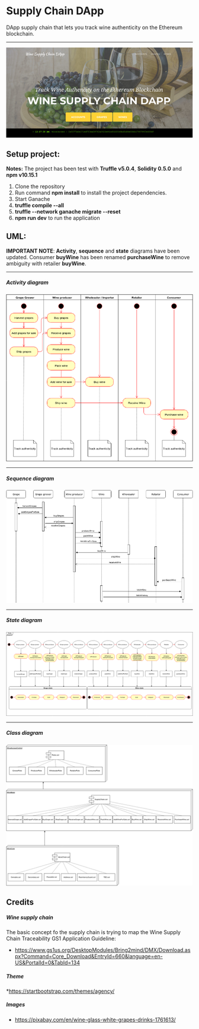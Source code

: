 # Supply Chain DApp
DApp supply chain that lets you track wine authenticity on the Ethereum blockchain.<hr />
![DApp screenshot](src/img/wineDApp.jpg?raw=true "Wine Supply Chain DApp")
## Setup project:
__Notes:__ The project has been test with __Truffle v5.0.4__, __Solidity 0.5.0__ and __npm v10.15.1__
1. Clone the repository
2. Run command __npm install__ to install the project dependencies.
3. Start Ganache
4. __truffle compile --all__
4. __truffle --network ganache migrate --reset__
3. __npm run dev__ to run the application

## UML:
__IMPORTANT NOTE__: __Activity__, __sequence__ and __state__ diagrams have been updated.
Consumer __buyWine__ has been renamed __purchaseWine__ to remove ambiguity with retailer __buyWine__.

---
##### Activity diagram
![Activity diagram](UML/ACTIVITY.png?raw=true "Activity")

---
##### Sequence diagram
![Sequence diagram](UML/SEQUENCE.png?raw=true "Sequence")

---
##### State diagram
![State diagram](UML/STATE.png?raw=true "State")

---
##### Class diagram
![Class diagram](UML/CLASS.png?raw=true "Class")

## Credits
##### Wine supply chain
The basic concept fo the supply chain is trying to map the Wine Supply Chain Traceability GS1 Application Guideline:
* https://www.gs1us.org/DesktopModules/Bring2mind/DMX/Download.aspx?Command=Core_Download&EntryId=660&language=en-US&PortalId=0&TabId=134
##### Theme
*https://startbootstrap.com/themes/agency/
##### Images
* https://pixabay.com/en/wine-glass-white-grapes-drinks-1761613/